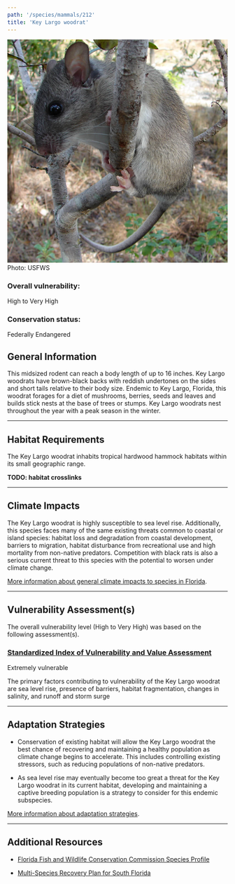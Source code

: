 ```yaml
---
path: '/species/mammals/212'
title: 'Key Largo woodrat'
---
```


<content-header icon="rodents" title="Key Largo woodrat" subtitle="Neotoma floridana smalli"></content-header>

<div id="TopSection">

<div class="header-photo"><img src="212.jpg" alt="Photo for 212"/>
<figcaption>Photo: USFWS</figcaption></div>

<div>

### Overall vulnerability:

<div class="vulnerability vulnerability-extreme">High to Very High</div>



### Conservation status:

Federally Endangered

</div>
</div>

## General Information

This midsized rodent can reach a body length of up to 16 inches.  Key Largo woodrats have brown-black backs with reddish undertones on the sides and short tails relative to their body size.  Endemic to Key Largo, Florida, this woodrat forages for a diet of mushrooms, berries, seeds and leaves and builds stick nests at the base of trees or stumps.  Key Largo woodrats nest throughout the year with a peak season in the winter.

<hr />

## Habitat Requirements

The Key Largo woodrat inhabits tropical hardwood hammock habitats within its small geographic range.

**TODO: habitat crosslinks**

<hr />

## Climate Impacts

The Key Largo woodrat is highly susceptible to sea level rise.  Additionally, this species faces many of the same existing threats common to coastal or island species: habitat loss and degradation from coastal development, barriers to migration, habitat disturbance from recreational use and high mortality from non-native predators.  Competition with black rats is also a serious current threat to this species with the potential to worsen under climate change.

[More information about general climate impacts to species in Florida](/impacts/species).



<hr />

## Vulnerability Assessment(s)

The overall vulnerability level (High to Very High) was based on the following assessment(s).
#### 
<div class="vulnerability-header">
<h3><a href="/impacts/vulnerability/sivva/species">Standardized Index of Vulnerability and Value Assessment</a></h3>
<div class="vulnerability vulnerability-extreme">Extremely vulnerable</div>
</div> 

The primary factors contributing to vulnerability of the Key Largo woodrat are sea level rise, presence of barriers, habitat fragmentation, changes in salinity, and runoff and storm surge


<hr />

## Adaptation Strategies

- Conservation of existing habitat will allow the Key Largo woodrat the best chance of recovering and maintaining a healthy population as climate change begins to accelerate.  This includes controlling existing stressors, such as reducing populations of non-native predators.

- As sea level rise may eventually become too great a threat for the Key Largo woodrat in its current habitat, developing and maintaining a captive breeding population is a strategy to consider for this endemic subspecies.

[More information about adaptation strategies](/strategies).

<hr />


## Additional Resources

- [Florida Fish and Wildlife Conservation Commission Species Profile](https://myfwc.com/wildlifehabitats/profiles/mammals/land/key-largo-woodrat/)

- [Multi-Species Recovery Plan for South Florida](https://ecos.fws.gov/docs/recovery_plan/sfl_msrp/SFL_MSRP_Species.pdf)
